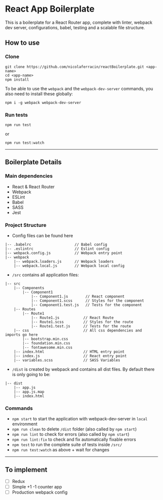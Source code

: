 # React App Boilerplate

This is a boilerplate for a React Router app, complete with linter, webpack dev server, configurations, babel, testing and a scalable file structure.

## How to use

### Clone

```
git clone https://github.com/nicolaferracin/reactBoilerplate.git <app-name>
cd <app-name>
npm install
```

To be able to use the `webpack` and the `webpack-dev-server` commands, you also need to install these globally:
```
npm i -g webpack webpack-dev-server
```

### Run tests

```
npm run test
```
or
```
npm run test:watch
```

---

## Boilerplate Details

### Main dependencies

- React & React Router
- Webpack
- ESLint
- Babel
- SASS
- Jest

### Project Structure

- Config files can be found here
```
|-- .babelrc                    // Babel config
|-- .eslintrc                   // Eslint config
|-- webpack.config.js           // Webpack entry point
|-- webpack                 
    |-- webpack.loaders.js      // Webpack loaders
    |-- webpack.local.js        // Webpack local config
```

- `/src` contains all application files:
```
|-- src
    |-- Components
        |-- Component1
            |-- Component1.js        // React component
            |-- Component1.scss      // Styles for the component
            |-- Component1.test.js   // Tests for the component
    |-- Routes
        |-- Route1
            |-- Route1.js           // React Route
            |-- Route1.scss         // Styles for the route
            |-- Route1.test.js      // Tests for the route
    |-- css                         // All css dependencies and imports go here
        |-- bootstrap.min.css
        |-- foundation.min.css
        |-- fontawesome.min.css
    |-- index.html                  // HTML entry point
    |-- index.js                    // React entry point
    |-- variables.scss              // SASS Variables
```

- `/dist` is created by webpack and contains all dist files. By default there is only going to be:
```
|-- dist
    |-- app.js
    |-- app.js.map
    |-- index.html
```

### Commands

- `npm start` to start the application with webpack-dev-server in `local` environment
- `npm run clean` to delete `/dist` folder (also called by `npm start`)
- `npm run lint` to check for errors (also called by `npm start`)
- `npm run lint:fix` to check and fix automatically fixable errors
- `npm test` to run the complete suite of tests inside `/src/`
- `npm run test:watch` as above + wait for changes 

---

## To implement
 
- [ ] Redux
- [ ] Simple +1 -1 counter app
- [ ] Production webpack config
